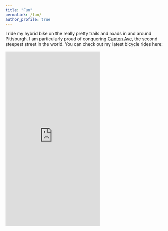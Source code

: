 ```yaml
---
title: "Fun"
permalink: /fun/
author_profile: true
---
```


I ride my hybrid bike on the really pretty trails and roads in and around Pittsburgh. I am particularly proud of conquering [Canton Ave](https://en.wikipedia.org/wiki/Canton_Avenue), the second steepest street in the world. You can check out my latest bicycle rides here:

<iframe height='554' width='300' frameborder='0' allowtransparency='true' scrolling='yes' src='https://www.strava.com/athletes/48426913/latest-rides/1e210966af9f839fd97cd85df9571dd91169d955'></iframe>
